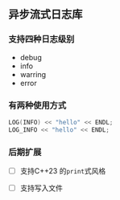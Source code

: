 ## 异步流式日志库

### 支持四种日志级别
+ debug
+ info
+ warring
+ error

### 有两种使用方式
```cpp
LOG(INFO) << "hello" << ENDL;
LOG_INFO << "hello" << ENDL;
``` 
### 后期扩展
- [ ] 支持C++23 的`print`式风格
- [ ] 支持写入文件

